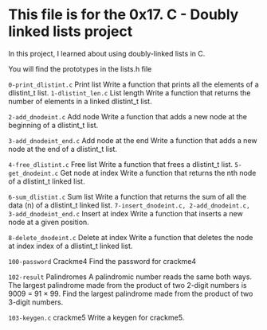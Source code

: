 # This file is for the 0x17. C - Doubly linked lists project

In this project, I learned about using doubly-linked lists in C.

You will find the prototypes in the lists.h file

```0-print_dlistint.c```
Print list
Write a function that prints all the elements of a dlistint_t list.
```1-dlistint_len.c```
List length
Write a function that returns the number of elements in a linked dlistint_t list.

```2-add_dnodeint.c```
Add node
Write a function that adds a new node at the beginning of a dlistint_t list.

```3-add_dnodeint_end.c```
Add node at the end
Write a function that adds a new node at the end of a dlistint_t list.

```4-free_dlistint.c```
Free list
Write a function that frees a dlistint_t list.
```5-get_dnodeint.c```
Get node at index
Write a function that returns the nth node of a dlistint_t linked list.

```6-sum_dlistint.c```
Sum list
Write a function that returns the sum of all the data (n) of a dlistint_t linked list.
```7-insert_dnodeint.c, 2-add_dnodeint.c, 3-add_dnodeint_end.c```
Insert at index
Write a function that inserts a new node at a given position.

```8-delete_dnodeint.c```
Delete at index
Write a function that deletes the node at index index of a dlistint_t linked list.

```100-password```
Crackme4
Find the password for crackme4

```102-result```
Palindromes
A palindromic number reads the same both ways. The largest palindrome made from the product of two 2-digit numbers is 9009 = 91 × 99.
Find the largest palindrome made from the product of two 3-digit numbers.


```103-keygen.c```
crackme5
Write a keygen for crackme5.
